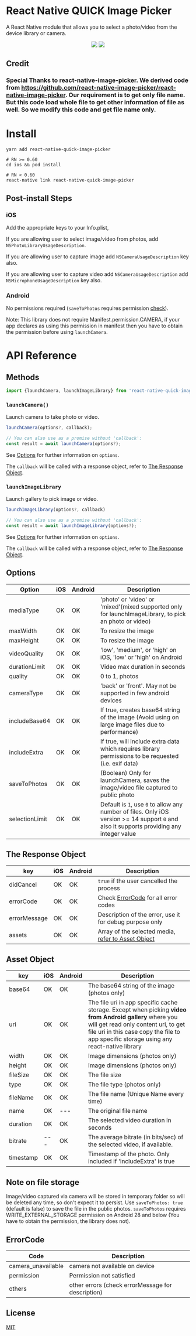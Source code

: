 # React Native QUICK Image Picker

A React Native module that allows you to select a photo/video from the device library or camera.

<p align="center">
  <img src="https://img.shields.io/npm/dw/react-native-quick-image-picker" />
  <img src="https://img.shields.io/npm/v/react-native-quick-image-picker" />
</p>

## Credit
### Special Thanks to react-native-image-picker. We derived code from https://github.com/react-native-image-picker/react-native-image-picker. Our requirement is to get only file name. But this code load whole file to get other information of file as well. So we modify this code and get file name only. 



# Install

```
yarn add react-native-quick-image-picker

# RN >= 0.60
cd ios && pod install

# RN < 0.60
react-native link react-native-quick-image-picker
```

## Post-install Steps

### iOS

Add the appropriate keys to your Info.plist,

If you are allowing user to select image/video from photos, add `NSPhotoLibraryUsageDescription`.

If you are allowing user to capture image add `NSCameraUsageDescription` key also.

If you are allowing user to capture video add `NSCameraUsageDescription` add `NSMicrophoneUsageDescription` key also.

### Android

No permissions required (`saveToPhotos` requires permission [check](#note-on-file-storage)).

Note: This library does not require Manifest.permission.CAMERA, if your app declares as using this permission in manifest then you have to obtain the permission before using `launchCamera`.

# API Reference

## Methods

```js
import {launchCamera, launchImageLibrary} from 'react-native-quick-image-picker';
```

### `launchCamera()`

Launch camera to take photo or video.

```js
launchCamera(options?, callback);

// You can also use as a promise without 'callback':
const result = await launchCamera(options?);
```

See [Options](#options) for further information on `options`.

The `callback` will be called with a response object, refer to [The Response Object](#the-response-object).

### `launchImageLibrary`

Launch gallery to pick image or video.

```js
launchImageLibrary(options?, callback)

// You can also use as a promise without 'callback':
const result = await launchImageLibrary(options?);
```

See [Options](#options) for further information on `options`.

The `callback` will be called with a response object, refer to [The Response Object](#the-response-object).

## Options

| Option         | iOS | Android | Description                                                                                                                               |
| -------------- | --- | ------- | ----------------------------------------------------------------------------------------------------------------------------------------- |
| mediaType      | OK  | OK      | 'photo' or 'video' or 'mixed'(mixed supported only for launchImageLibrary, to pick an photo or video)                                     |
| maxWidth       | OK  | OK      | To resize the image                                                                                                                       |
| maxHeight      | OK  | OK      | To resize the image                                                                                                                       |
| videoQuality   | OK  | OK      | 'low', 'medium', or 'high' on iOS, 'low' or 'high' on Android                                                                             |
| durationLimit  | OK  | OK      | Video max duration in seconds                                                                                                             |
| quality        | OK  | OK      | 0 to 1, photos                                                                                                                            |
| cameraType     | OK  | OK      | 'back' or 'front'. May not be supported in few android devices                                                                            |
| includeBase64  | OK  | OK      | If true, creates base64 string of the image (Avoid using on large image files due to performance)                                         |                                                   |
| includeExtra   | OK  | OK      | If true, will include extra data which requires library permissions to be requested (i.e. exif data)                                      |
| saveToPhotos   | OK  | OK      | (Boolean) Only for launchCamera, saves the image/video file captured to public photo                                                      |
| selectionLimit | OK  | OK      | Default is `1`, use `0` to allow any number of files. Only iOS version >= 14 support `0` and also it supports providing any integer value |

## The Response Object

| key          | iOS | Android | Description                                                         |
| ------------ | --- | ------- | ------------------------------------------------------------------- |
| didCancel    | OK  | OK      | `true` if the user cancelled the process                            |
| errorCode    | OK  | OK      | Check [ErrorCode](#ErrorCode) for all error codes                   |
| errorMessage | OK  | OK      | Description of the error, use it for debug purpose only             |
| assets       | OK  | OK      | Array of the selected media, [refer to Asset Object](#Asset-Object) |

## Asset Object

| key       | iOS | Android | Description                                                                                                                                                                                                                                |
| --------- | --- | ------- | ------------------------------------------------------------------------------------------------------------------------------------------------------------------------------------------------------------------------------------------ |
| base64    | OK  | OK      | The base64 string of the image (photos only)                                                                                                                                                                                               |
| uri       | OK  | OK      | The file uri in app specific cache storage. Except when picking **video from Android gallery** where you will get read only content uri, to get file uri in this case copy the file to app specific storage using any react-native library |
| width     | OK  | OK      | Image dimensions (photos only)                                                                                                                                                                                                             |
| height    | OK  | OK      | Image dimensions (photos only)                                                                                                                                                                                                             |
| fileSize  | OK  | OK      | The file size                                                                                                                                                                                                                |
| type      | OK  | OK      | The file type (photos only)                                                                                                                                                                                                                |
| fileName  | OK  | OK      | The file name (Unique Name every time)                                                                                                                                                                                                                       |
| name  | OK  | ---      | The original file name                                                                                                                                                                                                                              |
| duration  | OK  | OK      | The selected video duration in seconds
| bitrate   | --- | OK      | The average bitrate (in bits/sec) of the selected video, if available.|
| timestamp | OK  | OK      | Timestamp of the photo. Only included if 'includeExtra' is true

## Note on file storage

Image/video captured via camera will be stored in temporary folder so will be deleted any time, so don't expect it to persist. Use `saveToPhotos: true` (default is false) to save the file in the public photos. `saveToPhotos` requires WRITE_EXTERNAL_STORAGE permission on Android 28 and below (You have to obtain the permission, the library does not).

## ErrorCode

| Code               | Description                                       |
| ------------------ | ------------------------------------------------- |
| camera_unavailable | camera not available on device                    |
| permission         | Permission not satisfied                          |
| others             | other errors (check errorMessage for description) |

## License

[MIT](LICENSE.md)
